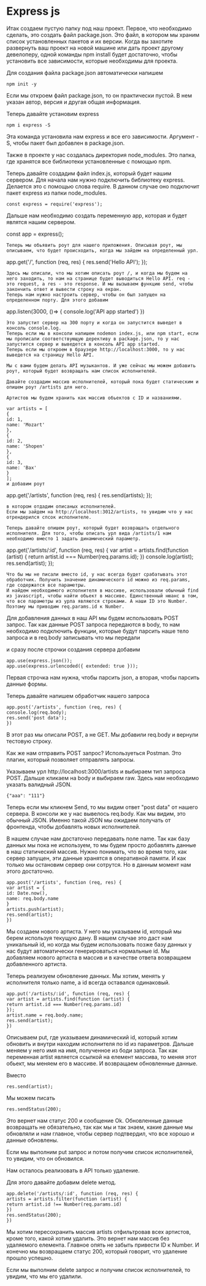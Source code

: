 # Express js

Итак создаем пустую папку под наш проект. Первое, что необходимо сделать, это создать файл package.json. Это файл, в котором мы храним список установленных пакетов и их версии. Когда вы захотите развернуть ваш проект на новой машине или дать проект другому девелоперу, одной команды npm install будет достаточно, чтобы установить все зависимости, которые необходимы для проекта.

Для создания файла package.json автоматически напишем

```
npm init -y
```

Если мы откроем файл package.json, то он практически пустой. В нем указан автор, версия и другая общая информация.

Теперь давайте установим express

```
npm i express -S
```

Эта команда установила нам express и все его зависимости. Аргумент -S, чтобы пакет был добавлен в package.json.

Также в проекте у нас создалась директория node_modules. Это папка, где хранятся все библиотеки установленные с помощью npm.

Теперь давайте создадим файл index.js, который будет нашим сервером.
Для начала нам нужно подключить библиотеку express. Делается это с помощью слова require. В данном случае оно подключит пакет express из папки node_modules.

```
const express = require('express');
```

Дальше нам необходимо создать переменную app, которая и будет являтся нашим сервером.

const app = express();

```
Теперь мы обьявить роут для нашего приложения. Описывая роут, мы описываем, что будет происходить, когда мы зайдем на определенный урл.
```

app.get('/', function (req, res) {
res.send('Hello API');
});

```
Здесь мы описали, что мы хотим описать роут /, и когда мы будем на него заходить, то нам на странице будет выводиться Hello API. req - это request, а res - это response. И мы вызываем функцию send, чтобы закончить ответ и вывести строку на екран.
Теперь нам нужно настроить сервер, чтобы он был запущен на определенном порту. Для этого добавим
```

app.listen(3000, ()=> {
console.log('API app started')
})

```
Это запустит сервер на 300 порту и когда он запустится выведет в консоль console.log.
Теперь если мы в консоли напишем nodemon index.js, или npm start, если мы прописали соответствующую дерективу в package.json, то у нас запустится сервер и выведется в консоль API app started.
Теперь если мы откроем в браузере http://localhost:3000, то у нас выведется на страницу Hello API.

Мы с вами будем делать API музыкантов. И уже сейчас мы можем добавить роут, который будет возвращать нам список исполнителей.

Давайте создадим массив исполнителей, который пока будет статическим и опишем роут /artists для него.

Артистов мы будем хранить как массив обьектов с ID и названиями.

var artists = [
{
id: 1,
name: 'Mozart'
},
{
id: 2,
name: 'Shopen'
},
{
id: 3,
name: 'Bax'
}
];
и добавим роут
```

app.get('/artists', function (req, res) {
res.send(artists);
});

```
в котором отдадим описаных исполнителей.
Если мы зайдем на http://localhost:3012/artists, то увидим что у нас отрендерился спсок исполнителе.

Теперь давайте опишем роут, который будет возвращать отдельного исполнителя. Для того, чтобы описать урл вида /artists/1 нам необходимо вместо 1 задать динамический параметр.

```

app.get('/artists/:id', function (req, res) {
var artist = artists.find(function (artist) {
return artist.id === Number(req.params.id);
})
console.log(artist);
res.send(artist);
});

```
Что бы мы не писали вместо id, у нас всегда будет срабатывать этот обработчик. Получить значение динамического id можно из req.params, где содержатся все параметры.
И найдем необходимого исполнителя в массиве, использовали обычный find из javascript, чтобы найти обьект в массиве. Единственный нюанс в том, что все параметры из урла являются строками. А наши ID это Number. Поэтому мы приводим req.params.id к Number.

```

Для добавления данных в наш API мы будем использовать POST запрос. Так как данные POST запроса передаются в body, то нам необходимо подключить функции, которые будут парсить наше тело запроса и в req.body записывать что мы передали

и сразу после строчки создания сервера добавим

```
app.use(express.json());
app.use(express.urlencoded({ extended: true }));
```

Первая строчка нам нужна, чтобы парсить json, а вторая, чтобы парсить данные формы.

Теперь давайте напишем обработчик нашего запроса

```
app.post('/artists', function (req, res) {
console.log(req.body);
res.send('post data');
})
```

В этот раз мы описали POST, а не GET. Мы добавили req.body и вернули тестовую строку.

Как же нам отправить POST запрос? Используеться Postman. Это плагин, который позволяет отправлять запросы.

Указываем урл http://localhost:3000/artists и выбираем тип запроса POST. Дальше кликаем на body и выбираем raw. Здесь нам необходимо указать валидный JSON.

```
{"aaa": "111"}
```

Теперь если мы кликнем Send, то мы видим ответ "post data" от нашего сервера. В консоли же у нас вывелось req.body. Как мы видим, это обычный JSON. Именно такой JSON мы ожидаем получать от фронтенда, чтобы добавлять новых исполнителей.

В нашем случае нам достаточно передавать поле name. Так как базу данных мы пока не используем, то мы будем просто добавлять данные в наш статический массив. Нужно понимать, что во время того, как сервер запущен, эти данные хранятся в оперативной памяти. И как только мы остановим сервер они сотрутся. Но в данным момент нам этого достаточно.

```
app.post('/artists', function (req, res) {
var artist = {
id: Date.now(),
name: req.body.name
}
artists.push(artist);
res.send(artist);
})
```

Мы создаем нового артиста. У него мы указываем id, который мы берем используя текущую дану. В нашем случае это даст нам уникальный id, но когда мы будем использовать позже базу данных у нас будут автоматически генерироваться нормальные id. Мы добавляем нового артиста в массив и в качестве ответа возвращаем добавленного артиста.

Теперь реализуем обновление данных. Мы хотим, менять у исполнителя только name, а id всегда оставался одинаковый.

```
app.put('/artists/:id', function (req, res) {
var artist = artists.find(function (artist) {
return artist.id === Number(req.params.id)
});
artist.name = req.body.name;
res.send(artist);
})
```

Описываем put, где указываем динамический id, который хотим обновить и внутри находим исполнителя по id из параметров. Дальше меняем у него имя на имя, полученное из боди запроса. Так как переменная artist является ссылкой на елемент массива, то меняя этот обьект, мы меняем его в массиве. И возвращаем обновленные данные.

Вместо

```
res.send(artist);
```

Мы можем писать

```
res.sendStatus(200);
```

Это вернет нам статус 200 и сообщение Ok. Обновленные данные возвращать не обязательно, так как мы и так знаем, какие данные мы обновляли и нам главное, чтобы сервер подтвердил, что все хорошо и данные обновлены.

Если мы выполним put запрос и потом получим список исполнителей, то увидим, что он обновился.

Нам осталось реализовать в API только удаление.

Для этого давайте добавим delete метод.

```
app.delete('/artists/:id', function (req, res) {
artists = artists.filter(function (artist) {
return artist.id !== Number(req.params.id)
})
res.sendStatus(200);
})
```

Мы хотим пересохранить массив artists отфильтровав всех артистов, кроме того, какой хотим удалить. Это вернет нам массив без удаляемого елемента. Главное опять не забыть привести ID к Number. И конечно мы возвращаем статус 200, который говорит, что удаление прошло успешно.

Если мы выполним delete запрос и получим список исполнителей, то увидим, что мы его удалили.
